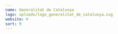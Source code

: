 ```yaml
---
name: Generalitat de Catalunya
logo: uploads/logo_generalitat_de_catalunya.svg
website: #
sort: 9
---
```

